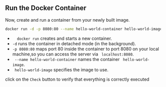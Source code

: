 ## Run the Docker Container
Now, create and run a container from your newly built image.

```bash
docker run -d -p 8080:80 --name hello-world-container hello-world-image
```

- ```  docker run``` creates and starts a new container.
- ```-d``` runs the container in detached mode (in the background).
- ```-p 8080:80``` maps port 80 inside the container to port 8080 on your local machine,so you can access the server via ``` localhost:8080```.
- ``` --name hello-world-container``` names the container ``` hello-world-image```.
- ``` hello-world-image``` specifies the image to use.



click on the ```Check``` button to verify that everything is correctly executed
